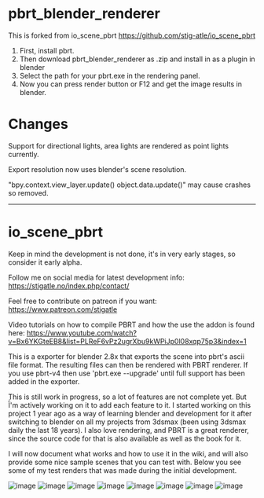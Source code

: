# pbrt_blender_renderer
This is forked from io_scene_pbrt https://github.com/stig-atle/io_scene_pbrt

1. First, install pbrt.
2. Then download pbrt_blender_renderer as .zip and install in as a plugin in blender
3. Select the path for your pbrt.exe in the rendering panel.
4. Now you can press render button or F12 and get the image results in blender.
# Changes

Support for directional lights, area lights are rendered as point lights currently.

Export resolution now uses blender's scene resolution.

"bpy.context.view_layer.update() object.data.update()" may cause crashes so removed.
***
# io_scene_pbrt
Keep in mind the development is not done, it's in very early stages, so consider it early alpha.

Follow me on social media for latest development info:
https://stigatle.no/index.php/contact/

Feel free to contribute on patreon if you want:
https://www.patreon.com/stigatle

Video tutorials on how to compile PBRT and how the use the addon is found here:
https://www.youtube.com/watch?v=Bx6YKGteEB8&list=PLReF6vPz2ugrXbu9kWPiJp0l08xqp75p3&index=1

This is a exporter for blender 2.8x that exports the scene into pbrt's ascii file format.
The resulting files can then be rendered with PBRT renderer.
If you use pbrt-v4 then use 'pbrt.exe --upgrade' until full support has been added in the exporter.

This is still work in progress, so a lot of features are not complete yet.
But Ḯ'm actively working on it to add each feature to it. I started working on this project 1 year ago as a way of learning blender and development for it after switching to blender on all my projects from 3dsmax (been using 3dsmax daily the last 18 years).
I also love rendering, and PBRT is a great renderer, since the source code for that is also available as well as the book for it. 

I will now document what works and how to use it in the wiki, and will also provide some nice sample scenes that you can test with.
Below you see some of my test renders that was made during the initial development.

![image](https://github.com/stig-atle/io_scene_pbrt/blob/master/samplescene/samplescene_dof.jpg)
![image](https://github.com/stig-atle/io_scene_pbrt/blob/master/samplescene/samplescene_medium.jpg)
![image](https://stigatle.no/wp-content/uploads/2018/04/glass.jpg)
![image](https://stigatle.no/wp-content/uploads/2018/04/plastic-624x494.jpg)
![image](https://stigatle.no/wp-content/uploads/2018/04/abstract.jpg)
![image](https://stigatle.no/wp-content/uploads/2018/04/notclay-768x447.jpg)
![image](https://stigatle.no/wp-content/uploads/2018/04/texture.jpg)
![image](https://stigatle.no/wp-content/uploads/2018/04/DXEnvCoXUAExMh7.jpg)
